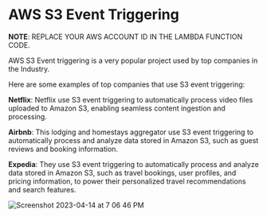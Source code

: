 # AWS S3 Event Triggering
**NOTE**: REPLACE YOUR AWS ACCOUNT ID IN THE LAMBDA FUNCTION CODE.

AWS S3 Event triggering is a very popular project used by top companies in the Industry.

Here are some examples of top companies that use S3 event triggering:

**Netflix**: Netflix use S3 event triggering to automatically process video files uploaded to Amazon S3, enabling seamless content ingestion and processing.

**Airbnb**: This lodging and homestays aggregator use S3 event triggering to automatically process and analyze data stored in Amazon S3, such as guest reviews and booking information.

**Expedia**: They use S3 event triggering to automatically process and analyze data stored in Amazon S3, such as travel bookings, user profiles, and pricing information, to power their personalized travel recommendations and search features.


![Screenshot 2023-04-14 at 7 06 46 PM](https://user-images.githubusercontent.com/43399466/232058778-a7299e9b-9892-471c-a05d-14d773b5b333.png)
